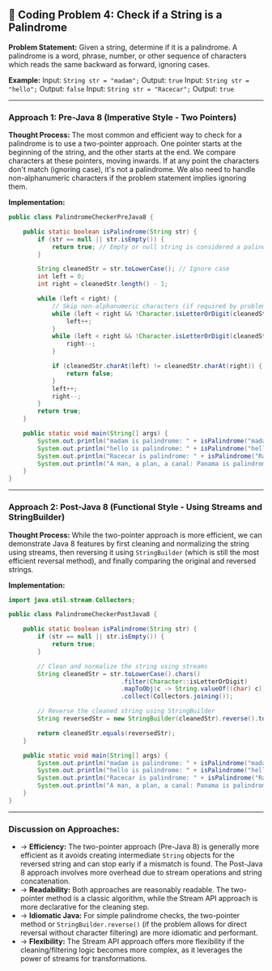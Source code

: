 ## 📝 Coding Problem 4: Check if a String is a Palindrome

**Problem Statement:**
Given a string, determine if it is a palindrome. A palindrome is a word, phrase, number, or other sequence of characters which reads the same backward as forward, ignoring cases.

**Example:**
Input: `String str = "madam";` Output: `true`
Input: `String str = "hello";` Output: `false`
Input: `String str = "Racecar";` Output: `true`

---

### Approach 1: Pre-Java 8 (Imperative Style - Two Pointers)

**Thought Process:**
The most common and efficient way to check for a palindrome is to use a two-pointer approach. One pointer starts at the beginning of the string, and the other starts at the end. We compare characters at these pointers, moving inwards. If at any point the characters don't match (ignoring case), it's not a palindrome. We also need to handle non-alphanumeric characters if the problem statement implies ignoring them.

**Implementation:**
```java
public class PalindromeCheckerPreJava8 {

    public static boolean isPalindrome(String str) {
        if (str == null || str.isEmpty()) {
            return true; // Empty or null string is considered a palindrome
        }

        String cleanedStr = str.toLowerCase(); // Ignore case
        int left = 0;
        int right = cleanedStr.length() - 1;

        while (left < right) {
            // Skip non-alphanumeric characters (if required by problem, otherwise remove these lines)
            while (left < right && !Character.isLetterOrDigit(cleanedStr.charAt(left))) {
                left++;
            }
            while (left < right && !Character.isLetterOrDigit(cleanedStr.charAt(right))) {
                right--;
            }

            if (cleanedStr.charAt(left) != cleanedStr.charAt(right)) {
                return false;
            }
            left++;
            right--;
        }
        return true;
    }

    public static void main(String[] args) {
        System.out.println("madam is palindrome: " + isPalindrome("madam")); // true
        System.out.println("hello is palindrome: " + isPalindrome("hello")); // false
        System.out.println("Racecar is palindrome: " + isPalindrome("Racecar")); // true
        System.out.println("A man, a plan, a canal: Panama is palindrome: " + isPalindrome("A man, a plan, a canal: Panama")); // true
    }
}
```

---

### Approach 2: Post-Java 8 (Functional Style - Using Streams and StringBuilder)

**Thought Process:**
While the two-pointer approach is more efficient, we can demonstrate Java 8 features by first cleaning and normalizing the string using streams, then reversing it using `StringBuilder` (which is still the most efficient reversal method), and finally comparing the original and reversed strings.

**Implementation:**
```java
import java.util.stream.Collectors;

public class PalindromeCheckerPostJava8 {

    public static boolean isPalindrome(String str) {
        if (str == null || str.isEmpty()) {
            return true;
        }

        // Clean and normalize the string using streams
        String cleanedStr = str.toLowerCase().chars()
                               .filter(Character::isLetterOrDigit)
                               .mapToObj(c -> String.valueOf((char) c))
                               .collect(Collectors.joining());

        // Reverse the cleaned string using StringBuilder
        String reversedStr = new StringBuilder(cleanedStr).reverse().toString();

        return cleanedStr.equals(reversedStr);
    }

    public static void main(String[] args) {
        System.out.println("madam is palindrome: " + isPalindrome("madam")); // true
        System.out.println("hello is palindrome: " + isPalindrome("hello")); // false
        System.out.println("Racecar is palindrome: " + isPalindrome("Racecar")); // true
        System.out.println("A man, a plan, a canal: Panama is palindrome: " + isPalindrome("A man, a plan, a canal: Panama")); // true
    }
}
```

---

### Discussion on Approaches:

- → **Efficiency:** The two-pointer approach (Pre-Java 8) is generally more efficient as it avoids creating intermediate `String` objects for the reversed string and can stop early if a mismatch is found. The Post-Java 8 approach involves more overhead due to stream operations and string concatenation.
- → **Readability:** Both approaches are reasonably readable. The two-pointer method is a classic algorithm, while the Stream API approach is more declarative for the cleaning step.
- → **Idiomatic Java:** For simple palindrome checks, the two-pointer method or `StringBuilder.reverse()` (if the problem allows for direct reversal without character filtering) are more idiomatic and performant.
- → **Flexibility:** The Stream API approach offers more flexibility if the cleaning/filtering logic becomes more complex, as it leverages the power of streams for transformations.
